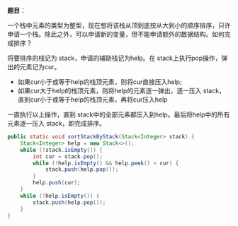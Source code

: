 **题目**：

一个栈中元素的类型为整型，现在想将该栈从顶到底按从大到小的顺序排序，只许申请一个栈。除此之外，可以申请新的变量，但不能申请额外的数据结构。如何完成排序？



将要排序的栈记为 stack，申请的辅助栈记为help。在 stack上执行pop操作，弹出的元素记为cur。

- 如果cur小于或等于help的栈顶元素，则将cur直接压入help;
- 如果cur大于help的栈顶元素，则将help的元素逐一弹出，逐一压入 stack，直到cur小于或等于help的栈顶元素，再将cur压入help

一直执行以上操作，直到 stack中的全部元素都压入到help。最后将help中的所有元素逐一压入 stack，即完成排序。



```java
public static void sortStackByStack(Stack<Integer> stack) {
    Stack<Integer> help = new Stack<>();
    while (!stack.isEmpty()) {
        int cur = stack.pop();
        while (!help.isEmpty() && help.peek() > cur) {
            stack.push(help.pop());
        }
        help.push(cur);
    }
    while (!help.isEmpty()) {
        stack.push(help.pop());
    }
}
```


